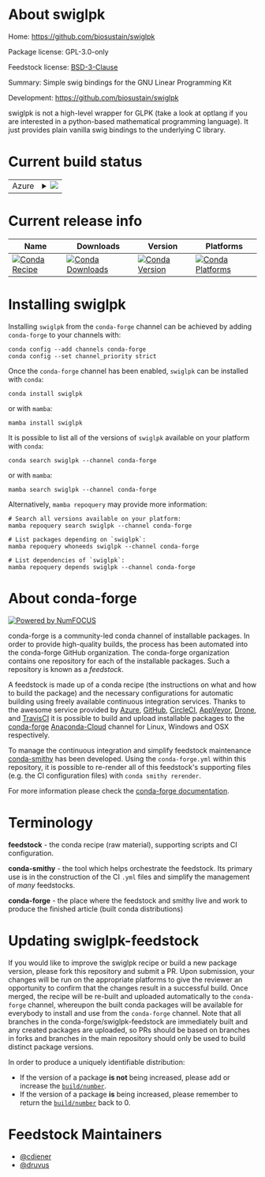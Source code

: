 About swiglpk
=============

Home: https://github.com/biosustain/swiglpk

Package license: GPL-3.0-only

Feedstock license: [BSD-3-Clause](https://github.com/conda-forge/swiglpk-feedstock/blob/main/LICENSE.txt)

Summary: Simple swig bindings for the GNU Linear Programming Kit

Development: https://github.com/biosustain/swiglpk

swiglpk is not a high-level wrapper for GLPK (take a look at optlang
if you are interested in a python-based mathematical programming language).
It just provides plain vanilla swig bindings to the underlying C library.


Current build status
====================


<table>
    
  <tr>
    <td>Azure</td>
    <td>
      <details>
        <summary>
          <a href="https://dev.azure.com/conda-forge/feedstock-builds/_build/latest?definitionId=4369&branchName=main">
            <img src="https://dev.azure.com/conda-forge/feedstock-builds/_apis/build/status/swiglpk-feedstock?branchName=main">
          </a>
        </summary>
        <table>
          <thead><tr><th>Variant</th><th>Status</th></tr></thead>
          <tbody><tr>
              <td>linux_64_python3.10.____cpython</td>
              <td>
                <a href="https://dev.azure.com/conda-forge/feedstock-builds/_build/latest?definitionId=4369&branchName=main">
                  <img src="https://dev.azure.com/conda-forge/feedstock-builds/_apis/build/status/swiglpk-feedstock?branchName=main&jobName=linux&configuration=linux_64_python3.10.____cpython" alt="variant">
                </a>
              </td>
            </tr><tr>
              <td>linux_64_python3.7.____cpython</td>
              <td>
                <a href="https://dev.azure.com/conda-forge/feedstock-builds/_build/latest?definitionId=4369&branchName=main">
                  <img src="https://dev.azure.com/conda-forge/feedstock-builds/_apis/build/status/swiglpk-feedstock?branchName=main&jobName=linux&configuration=linux_64_python3.7.____cpython" alt="variant">
                </a>
              </td>
            </tr><tr>
              <td>linux_64_python3.8.____73_pypy</td>
              <td>
                <a href="https://dev.azure.com/conda-forge/feedstock-builds/_build/latest?definitionId=4369&branchName=main">
                  <img src="https://dev.azure.com/conda-forge/feedstock-builds/_apis/build/status/swiglpk-feedstock?branchName=main&jobName=linux&configuration=linux_64_python3.8.____73_pypy" alt="variant">
                </a>
              </td>
            </tr><tr>
              <td>linux_64_python3.8.____cpython</td>
              <td>
                <a href="https://dev.azure.com/conda-forge/feedstock-builds/_build/latest?definitionId=4369&branchName=main">
                  <img src="https://dev.azure.com/conda-forge/feedstock-builds/_apis/build/status/swiglpk-feedstock?branchName=main&jobName=linux&configuration=linux_64_python3.8.____cpython" alt="variant">
                </a>
              </td>
            </tr><tr>
              <td>linux_64_python3.9.____73_pypy</td>
              <td>
                <a href="https://dev.azure.com/conda-forge/feedstock-builds/_build/latest?definitionId=4369&branchName=main">
                  <img src="https://dev.azure.com/conda-forge/feedstock-builds/_apis/build/status/swiglpk-feedstock?branchName=main&jobName=linux&configuration=linux_64_python3.9.____73_pypy" alt="variant">
                </a>
              </td>
            </tr><tr>
              <td>linux_64_python3.9.____cpython</td>
              <td>
                <a href="https://dev.azure.com/conda-forge/feedstock-builds/_build/latest?definitionId=4369&branchName=main">
                  <img src="https://dev.azure.com/conda-forge/feedstock-builds/_apis/build/status/swiglpk-feedstock?branchName=main&jobName=linux&configuration=linux_64_python3.9.____cpython" alt="variant">
                </a>
              </td>
            </tr><tr>
              <td>linux_aarch64_python3.10.____cpython</td>
              <td>
                <a href="https://dev.azure.com/conda-forge/feedstock-builds/_build/latest?definitionId=4369&branchName=main">
                  <img src="https://dev.azure.com/conda-forge/feedstock-builds/_apis/build/status/swiglpk-feedstock?branchName=main&jobName=linux&configuration=linux_aarch64_python3.10.____cpython" alt="variant">
                </a>
              </td>
            </tr><tr>
              <td>linux_aarch64_python3.7.____cpython</td>
              <td>
                <a href="https://dev.azure.com/conda-forge/feedstock-builds/_build/latest?definitionId=4369&branchName=main">
                  <img src="https://dev.azure.com/conda-forge/feedstock-builds/_apis/build/status/swiglpk-feedstock?branchName=main&jobName=linux&configuration=linux_aarch64_python3.7.____cpython" alt="variant">
                </a>
              </td>
            </tr><tr>
              <td>linux_aarch64_python3.8.____73_pypy</td>
              <td>
                <a href="https://dev.azure.com/conda-forge/feedstock-builds/_build/latest?definitionId=4369&branchName=main">
                  <img src="https://dev.azure.com/conda-forge/feedstock-builds/_apis/build/status/swiglpk-feedstock?branchName=main&jobName=linux&configuration=linux_aarch64_python3.8.____73_pypy" alt="variant">
                </a>
              </td>
            </tr><tr>
              <td>linux_aarch64_python3.8.____cpython</td>
              <td>
                <a href="https://dev.azure.com/conda-forge/feedstock-builds/_build/latest?definitionId=4369&branchName=main">
                  <img src="https://dev.azure.com/conda-forge/feedstock-builds/_apis/build/status/swiglpk-feedstock?branchName=main&jobName=linux&configuration=linux_aarch64_python3.8.____cpython" alt="variant">
                </a>
              </td>
            </tr><tr>
              <td>linux_aarch64_python3.9.____73_pypy</td>
              <td>
                <a href="https://dev.azure.com/conda-forge/feedstock-builds/_build/latest?definitionId=4369&branchName=main">
                  <img src="https://dev.azure.com/conda-forge/feedstock-builds/_apis/build/status/swiglpk-feedstock?branchName=main&jobName=linux&configuration=linux_aarch64_python3.9.____73_pypy" alt="variant">
                </a>
              </td>
            </tr><tr>
              <td>linux_aarch64_python3.9.____cpython</td>
              <td>
                <a href="https://dev.azure.com/conda-forge/feedstock-builds/_build/latest?definitionId=4369&branchName=main">
                  <img src="https://dev.azure.com/conda-forge/feedstock-builds/_apis/build/status/swiglpk-feedstock?branchName=main&jobName=linux&configuration=linux_aarch64_python3.9.____cpython" alt="variant">
                </a>
              </td>
            </tr><tr>
              <td>osx_64_python3.10.____cpython</td>
              <td>
                <a href="https://dev.azure.com/conda-forge/feedstock-builds/_build/latest?definitionId=4369&branchName=main">
                  <img src="https://dev.azure.com/conda-forge/feedstock-builds/_apis/build/status/swiglpk-feedstock?branchName=main&jobName=osx&configuration=osx_64_python3.10.____cpython" alt="variant">
                </a>
              </td>
            </tr><tr>
              <td>osx_64_python3.7.____cpython</td>
              <td>
                <a href="https://dev.azure.com/conda-forge/feedstock-builds/_build/latest?definitionId=4369&branchName=main">
                  <img src="https://dev.azure.com/conda-forge/feedstock-builds/_apis/build/status/swiglpk-feedstock?branchName=main&jobName=osx&configuration=osx_64_python3.7.____cpython" alt="variant">
                </a>
              </td>
            </tr><tr>
              <td>osx_64_python3.8.____73_pypy</td>
              <td>
                <a href="https://dev.azure.com/conda-forge/feedstock-builds/_build/latest?definitionId=4369&branchName=main">
                  <img src="https://dev.azure.com/conda-forge/feedstock-builds/_apis/build/status/swiglpk-feedstock?branchName=main&jobName=osx&configuration=osx_64_python3.8.____73_pypy" alt="variant">
                </a>
              </td>
            </tr><tr>
              <td>osx_64_python3.8.____cpython</td>
              <td>
                <a href="https://dev.azure.com/conda-forge/feedstock-builds/_build/latest?definitionId=4369&branchName=main">
                  <img src="https://dev.azure.com/conda-forge/feedstock-builds/_apis/build/status/swiglpk-feedstock?branchName=main&jobName=osx&configuration=osx_64_python3.8.____cpython" alt="variant">
                </a>
              </td>
            </tr><tr>
              <td>osx_64_python3.9.____73_pypy</td>
              <td>
                <a href="https://dev.azure.com/conda-forge/feedstock-builds/_build/latest?definitionId=4369&branchName=main">
                  <img src="https://dev.azure.com/conda-forge/feedstock-builds/_apis/build/status/swiglpk-feedstock?branchName=main&jobName=osx&configuration=osx_64_python3.9.____73_pypy" alt="variant">
                </a>
              </td>
            </tr><tr>
              <td>osx_64_python3.9.____cpython</td>
              <td>
                <a href="https://dev.azure.com/conda-forge/feedstock-builds/_build/latest?definitionId=4369&branchName=main">
                  <img src="https://dev.azure.com/conda-forge/feedstock-builds/_apis/build/status/swiglpk-feedstock?branchName=main&jobName=osx&configuration=osx_64_python3.9.____cpython" alt="variant">
                </a>
              </td>
            </tr><tr>
              <td>osx_arm64_python3.10.____cpython</td>
              <td>
                <a href="https://dev.azure.com/conda-forge/feedstock-builds/_build/latest?definitionId=4369&branchName=main">
                  <img src="https://dev.azure.com/conda-forge/feedstock-builds/_apis/build/status/swiglpk-feedstock?branchName=main&jobName=osx&configuration=osx_arm64_python3.10.____cpython" alt="variant">
                </a>
              </td>
            </tr><tr>
              <td>osx_arm64_python3.8.____cpython</td>
              <td>
                <a href="https://dev.azure.com/conda-forge/feedstock-builds/_build/latest?definitionId=4369&branchName=main">
                  <img src="https://dev.azure.com/conda-forge/feedstock-builds/_apis/build/status/swiglpk-feedstock?branchName=main&jobName=osx&configuration=osx_arm64_python3.8.____cpython" alt="variant">
                </a>
              </td>
            </tr><tr>
              <td>osx_arm64_python3.9.____cpython</td>
              <td>
                <a href="https://dev.azure.com/conda-forge/feedstock-builds/_build/latest?definitionId=4369&branchName=main">
                  <img src="https://dev.azure.com/conda-forge/feedstock-builds/_apis/build/status/swiglpk-feedstock?branchName=main&jobName=osx&configuration=osx_arm64_python3.9.____cpython" alt="variant">
                </a>
              </td>
            </tr><tr>
              <td>win_64_python3.10.____cpython</td>
              <td>
                <a href="https://dev.azure.com/conda-forge/feedstock-builds/_build/latest?definitionId=4369&branchName=main">
                  <img src="https://dev.azure.com/conda-forge/feedstock-builds/_apis/build/status/swiglpk-feedstock?branchName=main&jobName=win&configuration=win_64_python3.10.____cpython" alt="variant">
                </a>
              </td>
            </tr><tr>
              <td>win_64_python3.7.____cpython</td>
              <td>
                <a href="https://dev.azure.com/conda-forge/feedstock-builds/_build/latest?definitionId=4369&branchName=main">
                  <img src="https://dev.azure.com/conda-forge/feedstock-builds/_apis/build/status/swiglpk-feedstock?branchName=main&jobName=win&configuration=win_64_python3.7.____cpython" alt="variant">
                </a>
              </td>
            </tr><tr>
              <td>win_64_python3.8.____73_pypy</td>
              <td>
                <a href="https://dev.azure.com/conda-forge/feedstock-builds/_build/latest?definitionId=4369&branchName=main">
                  <img src="https://dev.azure.com/conda-forge/feedstock-builds/_apis/build/status/swiglpk-feedstock?branchName=main&jobName=win&configuration=win_64_python3.8.____73_pypy" alt="variant">
                </a>
              </td>
            </tr><tr>
              <td>win_64_python3.8.____cpython</td>
              <td>
                <a href="https://dev.azure.com/conda-forge/feedstock-builds/_build/latest?definitionId=4369&branchName=main">
                  <img src="https://dev.azure.com/conda-forge/feedstock-builds/_apis/build/status/swiglpk-feedstock?branchName=main&jobName=win&configuration=win_64_python3.8.____cpython" alt="variant">
                </a>
              </td>
            </tr><tr>
              <td>win_64_python3.9.____73_pypy</td>
              <td>
                <a href="https://dev.azure.com/conda-forge/feedstock-builds/_build/latest?definitionId=4369&branchName=main">
                  <img src="https://dev.azure.com/conda-forge/feedstock-builds/_apis/build/status/swiglpk-feedstock?branchName=main&jobName=win&configuration=win_64_python3.9.____73_pypy" alt="variant">
                </a>
              </td>
            </tr><tr>
              <td>win_64_python3.9.____cpython</td>
              <td>
                <a href="https://dev.azure.com/conda-forge/feedstock-builds/_build/latest?definitionId=4369&branchName=main">
                  <img src="https://dev.azure.com/conda-forge/feedstock-builds/_apis/build/status/swiglpk-feedstock?branchName=main&jobName=win&configuration=win_64_python3.9.____cpython" alt="variant">
                </a>
              </td>
            </tr>
          </tbody>
        </table>
      </details>
    </td>
  </tr>
</table>

Current release info
====================

| Name | Downloads | Version | Platforms |
| --- | --- | --- | --- |
| [![Conda Recipe](https://img.shields.io/badge/recipe-swiglpk-green.svg)](https://anaconda.org/conda-forge/swiglpk) | [![Conda Downloads](https://img.shields.io/conda/dn/conda-forge/swiglpk.svg)](https://anaconda.org/conda-forge/swiglpk) | [![Conda Version](https://img.shields.io/conda/vn/conda-forge/swiglpk.svg)](https://anaconda.org/conda-forge/swiglpk) | [![Conda Platforms](https://img.shields.io/conda/pn/conda-forge/swiglpk.svg)](https://anaconda.org/conda-forge/swiglpk) |

Installing swiglpk
==================

Installing `swiglpk` from the `conda-forge` channel can be achieved by adding `conda-forge` to your channels with:

```
conda config --add channels conda-forge
conda config --set channel_priority strict
```

Once the `conda-forge` channel has been enabled, `swiglpk` can be installed with `conda`:

```
conda install swiglpk
```

or with `mamba`:

```
mamba install swiglpk
```

It is possible to list all of the versions of `swiglpk` available on your platform with `conda`:

```
conda search swiglpk --channel conda-forge
```

or with `mamba`:

```
mamba search swiglpk --channel conda-forge
```

Alternatively, `mamba repoquery` may provide more information:

```
# Search all versions available on your platform:
mamba repoquery search swiglpk --channel conda-forge

# List packages depending on `swiglpk`:
mamba repoquery whoneeds swiglpk --channel conda-forge

# List dependencies of `swiglpk`:
mamba repoquery depends swiglpk --channel conda-forge
```


About conda-forge
=================

[![Powered by
NumFOCUS](https://img.shields.io/badge/powered%20by-NumFOCUS-orange.svg?style=flat&colorA=E1523D&colorB=007D8A)](https://numfocus.org)

conda-forge is a community-led conda channel of installable packages.
In order to provide high-quality builds, the process has been automated into the
conda-forge GitHub organization. The conda-forge organization contains one repository
for each of the installable packages. Such a repository is known as a *feedstock*.

A feedstock is made up of a conda recipe (the instructions on what and how to build
the package) and the necessary configurations for automatic building using freely
available continuous integration services. Thanks to the awesome service provided by
[Azure](https://azure.microsoft.com/en-us/services/devops/), [GitHub](https://github.com/),
[CircleCI](https://circleci.com/), [AppVeyor](https://www.appveyor.com/),
[Drone](https://cloud.drone.io/welcome), and [TravisCI](https://travis-ci.com/)
it is possible to build and upload installable packages to the
[conda-forge](https://anaconda.org/conda-forge) [Anaconda-Cloud](https://anaconda.org/)
channel for Linux, Windows and OSX respectively.

To manage the continuous integration and simplify feedstock maintenance
[conda-smithy](https://github.com/conda-forge/conda-smithy) has been developed.
Using the ``conda-forge.yml`` within this repository, it is possible to re-render all of
this feedstock's supporting files (e.g. the CI configuration files) with ``conda smithy rerender``.

For more information please check the [conda-forge documentation](https://conda-forge.org/docs/).

Terminology
===========

**feedstock** - the conda recipe (raw material), supporting scripts and CI configuration.

**conda-smithy** - the tool which helps orchestrate the feedstock.
                   Its primary use is in the construction of the CI ``.yml`` files
                   and simplify the management of *many* feedstocks.

**conda-forge** - the place where the feedstock and smithy live and work to
                  produce the finished article (built conda distributions)


Updating swiglpk-feedstock
==========================

If you would like to improve the swiglpk recipe or build a new
package version, please fork this repository and submit a PR. Upon submission,
your changes will be run on the appropriate platforms to give the reviewer an
opportunity to confirm that the changes result in a successful build. Once
merged, the recipe will be re-built and uploaded automatically to the
`conda-forge` channel, whereupon the built conda packages will be available for
everybody to install and use from the `conda-forge` channel.
Note that all branches in the conda-forge/swiglpk-feedstock are
immediately built and any created packages are uploaded, so PRs should be based
on branches in forks and branches in the main repository should only be used to
build distinct package versions.

In order to produce a uniquely identifiable distribution:
 * If the version of a package **is not** being increased, please add or increase
   the [``build/number``](https://docs.conda.io/projects/conda-build/en/latest/resources/define-metadata.html#build-number-and-string).
 * If the version of a package **is** being increased, please remember to return
   the [``build/number``](https://docs.conda.io/projects/conda-build/en/latest/resources/define-metadata.html#build-number-and-string)
   back to 0.

Feedstock Maintainers
=====================

* [@cdiener](https://github.com/cdiener/)
* [@druvus](https://github.com/druvus/)

